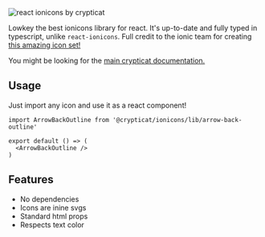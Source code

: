 ![react ionicons by crypticat](https://raw.githubusercontent.com/kognise/crypticat/master/assets/ionicons-banner.png)

Lowkey the best ionicons library for react. It's up-to-date and fully typed in typescript, unlike `react-ionicons`. Full credit to the ionic team for creating [this amazing icon set!](http://ionicons.com/)

You might be looking for the [main crypticat documentation.](https://github.com/kognise/crypticat/blob/master/README.md)

## Usage

Just import any icon and use it as a react component!

```tsx
import ArrowBackOutline from '@crypticat/ionicons/lib/arrow-back-outline'

export default () => (
  <ArrowBackOutline />
)
```

## Features

- No dependencies
- Icons are inine svgs
- Standard html props
- Respects text color